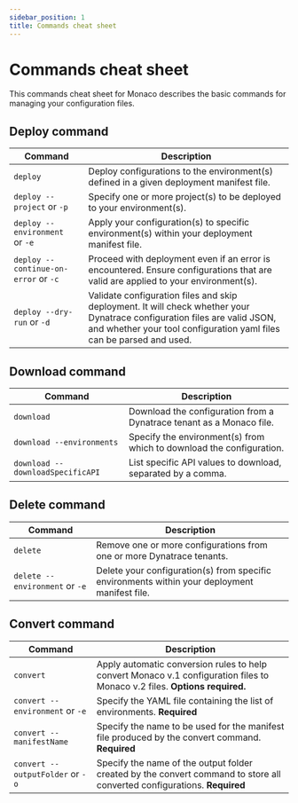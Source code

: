 ```yaml
---
sidebar_position: 1
title: Commands cheat sheet
---
```


# Commands cheat sheet

This commands cheat sheet for Monaco describes the basic commands for managing your configuration files.

## Deploy command

| Command     | Description | 
| ----------- | ----------- | 
| <nobr>`deploy`</nobr> | Deploy configurations to the environment(s) defined in a given deployment manifest file.  |
| <nobr>`deploy --project` or `-p`</nobr>    | Specify one or more project(s) to be deployed to your environment(s). |
| <nobr>`deploy --environment` or `-e`</nobr>    | Apply your configuration(s) to specific environment(s) within your deployment manifest file.  |
| <nobr>`deploy --continue-on-error` or `-c`</nobr>    | Proceed with deployment even if an error is encountered. Ensure configurations that are valid are applied to your environment(s).  |
| <nobr>`deploy --dry-run` or `-d`</nobr>    | Validate configuration files and skip deployment. It will check whether your Dynatrace configuration files are valid JSON, and whether your tool configuration yaml files can be parsed and used.  |

## Download command

| Command     | Description | 
| ----------- | ----------- | 
| <nobr>`download`</nobr> | Download the configuration from a Dynatrace tenant as a Monaco file.  |
| <nobr>`download --environments`</nobr>    | Specify the environment(s) from which to download the configuration. |
| <nobr>`download --downloadSpecificAPI`</nobr>    | List specific API values to download, separated by a comma.  |

## Delete command

| Command     | Description | 
| ----------- | ----------- | 
| <nobr>`delete`</nobr> | Remove one or more configurations from one or more Dynatrace tenants.  |
| <nobr>`delete --environment` or `-e`</nobr>    | Delete your configuration(s) from specific environments within your deployment manifest file. |

## Convert command

| Command     | Description | 
| ----------- | ----------- | 
| <nobr>`convert`</nobr> | Apply automatic conversion rules to help convert Monaco v.1 configuration files to Monaco v.2 files. **Options required.** |
| <nobr>`convert --environment` or `-e`</nobr>    |Specify the YAML file containing the list of environments.  **Required** |
| <nobr>`convert --manifestName`</nobr>    | Specify the name to be used for the manifest file produced by the convert command. **Required** |
| <nobr>`convert --outputFolder` or `-o`</nobr>    | Specify the name of the output folder created by the convert command to store all converted configurations. **Required** |
